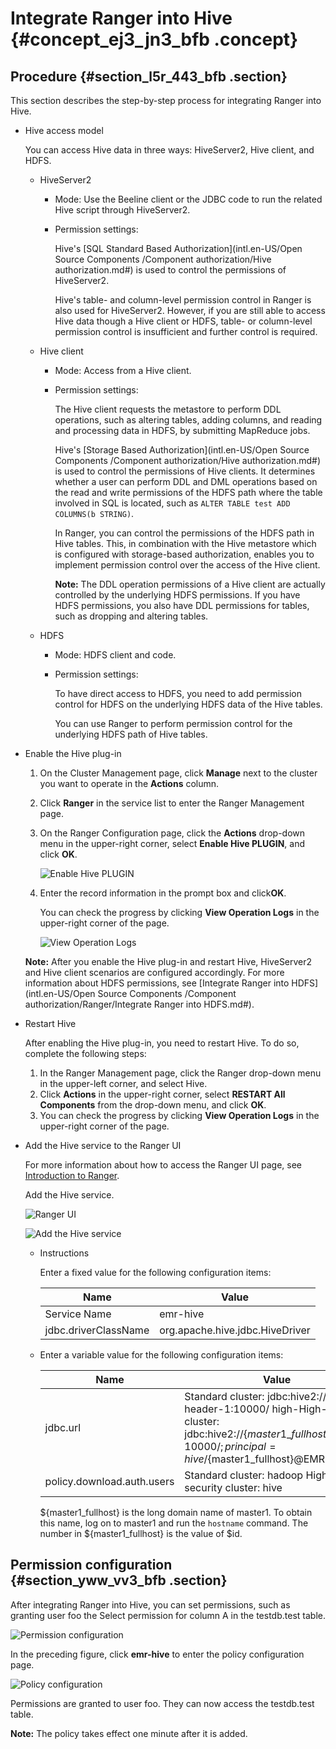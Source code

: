# Integrate Ranger into Hive {#concept_ej3_jn3_bfb .concept}

## Procedure {#section_l5r_443_bfb .section}

This section describes the step-by-step process for integrating Ranger into Hive.

-   Hive access model

    You can access Hive data in three ways: HiveServer2, Hive client, and HDFS.

    -   HiveServer2
        -   Mode: Use the Beeline client or the JDBC code to run the related Hive script through HiveServer2.
        -   Permission settings:

            Hive's [SQL Standard Based Authorization](intl.en-US/Open Source Components /Component authorization/Hive authorization.md#) is used to control the permissions of HiveServer2.

            Hive's table- and column-level permission control in Ranger is also used for HiveServer2. However, if you are still able to access Hive data though a Hive client or HDFS, table- or column-level permission control is insufficient and further control is required.

    -   Hive client
        -   Mode: Access from a Hive client.
        -   Permission settings:

            The Hive client requests the metastore to perform DDL operations, such as altering tables, adding columns, and reading and processing data in HDFS, by submitting MapReduce jobs.

            Hive's [Storage Based Authorization](intl.en-US/Open Source Components /Component authorization/Hive authorization.md#) is used to control the permissions of Hive clients. It determines whether a user can perform DDL and DML operations based on the read and write permissions of the HDFS path where the table involved in SQL is located, such as `ALTER TABLE test ADD COLUMNS(b STRING)`.

            In Ranger, you can control the permissions of the HDFS path in Hive tables. This, in combination with the Hive metastore which is configured with storage-based authorization, enables you to implement permission control over the access of the Hive client.

            **Note:** The DDL operation permissions of a Hive client are actually controlled by the underlying HDFS permissions. If you have HDFS permissions, you also have DDL permissions for tables, such as dropping and altering tables.

    -   HDFS
        -   Mode: HDFS client and code.
        -   Permission settings:

            To have direct access to HDFS, you need to add permission control for HDFS on the underlying HDFS data of the Hive tables.

            You can use Ranger to perform permission control for the underlying HDFS path of Hive tables.

-   Enable the Hive plug-in

    1.  On the Cluster Management page, click **Manage** next to the cluster you want to operate in the **Actions** column.
    2.  Click **Ranger** in the service list to enter the Ranger Management page.
    3.  On the Ranger Configuration page, click the **Actions** drop-down menu in the upper-right corner, select **Enable Hive PLUGIN**, and click **OK**.

        ![Enable Hive PLUGIN](http://static-aliyun-doc.oss-cn-hangzhou.aliyuncs.com/assets/img/17950/155411007711501_en-US.png)

    4.  Enter the record information in the prompt box and click**OK**.

        You can check the progress by clicking **View Operation Logs** in the upper-right corner of the page.

        ![View Operation Logs](http://static-aliyun-doc.oss-cn-hangzhou.aliyuncs.com/assets/img/17950/155411007711502_en-US.png)

    **Note:** After you enable the Hive plug-in and restart Hive, HiveServer2 and Hive client scenarios are configured accordingly. For more information about HDFS permissions, see [Integrate Ranger into HDFS](intl.en-US/Open Source Components /Component authorization/Ranger/Integrate Ranger into HDFS.md#).

-   Restart Hive

    After enabling the Hive plug-in, you need to restart Hive. To do so, complete the following steps:

    1.  In the Ranger Management page, click the Ranger drop-down menu in the upper-left corner, and select Hive.
    2.  Click **Actions** in the upper-right corner, select **RESTART All Components** from the drop-down menu, and click **OK**.
    3.  You can check the progress by clicking **View Operation Logs** in the upper-right corner of the page.
-   Add the Hive service to the Ranger UI

    For more information about how to access the Ranger UI page, see [Introduction to Ranger](EN-US_TP_17948.dita#concept_gpl_jrc_z2b).

    Add the Hive service.

    ![Ranger UI](http://static-aliyun-doc.oss-cn-hangzhou.aliyuncs.com/assets/img/17950/155411007711506_en-US.png)

    ![Add the Hive service](http://static-aliyun-doc.oss-cn-hangzhou.aliyuncs.com/assets/img/17950/155411007711507_en-US.png)

    -   Instructions

        Enter a fixed value for the following configuration items:

        |Name|Value|
        |----|-----|
        |Service Name|emr-hive|
        |jdbc.driverClassName|org.apache.hive.jdbc.HiveDriver|

    -   Enter a variable value for the following configuration items:

        |Name|Value|
        |----|-----|
        |jdbc.url|Standard cluster: jdbc:hive2://emr-header-1:10000/ high-High-security cluster: jdbc:hive2://$\{master1\_fullhost\}:10000/;principal=hive/$\{master1\_fullhost\}@EMR.$id.COM|
        |policy.download.auth.users|Standard cluster: hadoop High-security cluster: hive|

        $\{master1\_fullhost\} is the long domain name of master1. To obtain this name, log on to master1 and run the `hostname` command. The number in $\{master1\_fullhost\} is the value of $id.


## Permission configuration {#section_yww_vv3_bfb .section}

After integrating Ranger into Hive, you can set permissions, such as granting user foo the Select permission for column A in the testdb.test table.

![Permission configuration](http://static-aliyun-doc.oss-cn-hangzhou.aliyuncs.com/assets/img/17950/155411007711509_en-US.png)

In the preceding figure, click **emr-hive** to enter the policy configuration page.

![Policy configuration](http://static-aliyun-doc.oss-cn-hangzhou.aliyuncs.com/assets/img/17950/155411007711510_en-US.png)

Permissions are granted to user foo. They can now access the testdb.test table.

**Note:** The policy takes effect one minute after it is added.

